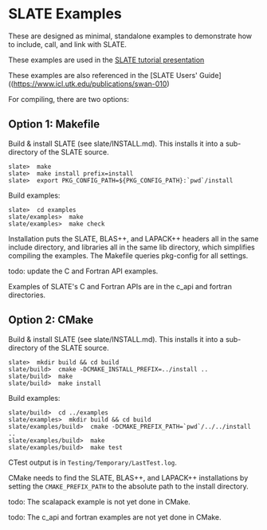 SLATE Examples
================================================================================

These are designed as minimal, standalone examples to demonstrate
how to include, call, and link with SLATE.

These examples are used in the
[SLATE tutorial presentation](https://bitbucket.org/icl/slate/downloads/2023-02-ecp-slate-tutorial.pdf)

These examples are also referenced in the
[SLATE Users' Guide]((https://www.icl.utk.edu/publications/swan-010)

For compiling, there are two options:

## Option 1: Makefile

Build & install SLATE (see slate/INSTALL.md).
This installs it into a sub-directory of the SLATE source.

    slate>  make
    slate>  make install prefix=install
    slate>  export PKG_CONFIG_PATH=${PKG_CONFIG_PATH}:`pwd`/install

Build examples:

    slate>  cd examples
    slate/examples>  make
    slate/examples>  make check

Installation puts the SLATE, BLAS++, and LAPACK++ headers all in the
same include directory, and libraries all in the same lib directory,
which simplifies compiling the examples. The Makefile queries pkg-config
for all settings.

todo: update the C and Fortran API examples.

Examples of SLATE's C and Fortran APIs are in the c_api and fortran
directories.


## Option 2: CMake

Build & install SLATE (see slate/INSTALL.md).
This installs it into a sub-directory of the SLATE source.

    slate>  mkdir build && cd build
    slate/build>  cmake -DCMAKE_INSTALL_PREFIX=../install ..
    slate/build>  make
    slate/build>  make install

Build examples:

    slate/build>  cd ../examples
    slate/examples>  mkdir build && cd build
    slate/examples/build>  cmake -DCMAKE_PREFIX_PATH=`pwd`/../../install ..
    slate/examples/build>  make
    slate/examples/build>  make test

CTest output is in `Testing/Temporary/LastTest.log`.

CMake needs to find the SLATE, BLAS++, and LAPACK++ installations by
setting the `CMAKE_PREFIX_PATH` to the absolute path to the install
directory.

todo: The scalapack example is not yet done in CMake.

todo: The c_api and fortran examples are not yet done in CMake.

